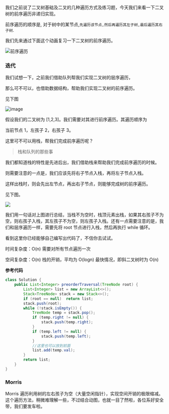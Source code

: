 我们之前说了二叉树基础及二叉的几种遍历方式及练习题，今天我们来看一下二叉树的前序遍历非递归实现。

前序遍历的顺序是, 对于树中的某节点,`先遍历该节点,然后再遍历其左子树,最后遍历其右子树`.

我们先来通过下面这个动画复习一下二叉树的前序遍历。

![前序遍历](https://img-blog.csdnimg.cn/20210504155755565.gif)

### 迭代

我们试想一下，之前我们借助队列帮我们实现二叉树的层序遍历，

那么可不可以，也借助数据结构，帮助我们实现二叉树的前序遍历。

见下图

![image](https://cdn.jsdelivr.net/gh/tan45du/test@master/image.622242fm7dc0.png)

假设我们的二叉树为 [1,2,3]。我们需要对其进行前序遍历。其遍历顺序为

当前节点 1，左孩子 2，右孩子 3。

这里可不可以用栈，帮我们完成前序遍历呢？

> 栈和队列的那些事

我们都知道栈的特性是先进后出，我们借助栈来帮助我们完成前序遍历的时候。

则需要注意的一点是，我们应该先将右子节点入栈，再将左子节点入栈。

这样出栈时，则会先出左节点，再出右子节点，则能够完成树的前序遍历。

见下图。

![](https://img-blog.csdnimg.cn/20210512205822221.gif)

我们用一句话对上图进行总结，当栈不为空时，栈顶元素出栈，如果其右孩子不为空，则右孩子入栈，其左孩子不为空，则左孩子入栈。还有一点需要注意的是，我们和层序遍历一样，需要先将 root 节点进行入栈，然后再执行 while 循环。

看到这里你已经能够自己编写出代码了，不信你去试试。

时间复杂度：O(n)  需要对所有节点遍历一次

空间复杂度：O(n)  栈的开销，平均为 O(logn)  最快情况，即斜二叉树时为  O(n)

**参考代码**

```java
class Solution {
    public List<Integer> preorderTraversal(TreeNode root) {
        List<Integer> list = new ArrayList<>();
        Stack<TreeNode> stack = new Stack<>();
        if (root == null)  return list;   
        stack.push(root);
        while (!stack.isEmpty()) {
            TreeNode temp = stack.pop();        
            if (temp.right != null) {
                stack.push(temp.right);
            }
            if (temp.left != null) {
                stack.push(temp.left);
            }
            //这里也可以放到前面
            list.add(temp.val);
        }
        return list;
    }
}
```

### Morris

Morris 遍历利用树的左右孩子为空（大量空闲指针），实现空间开销的极限缩减。这个遍历方法，稍微难理解一些，不过结合动图，也就一目了然啦，各位系好安全带，我们要发车啦。



